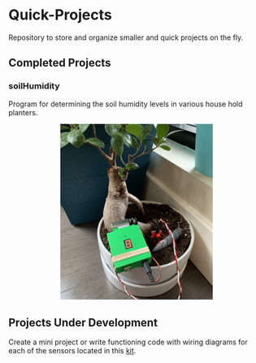 # Quick-Projects
Repository to store and organize smaller and quick projects on the fly.

## Completed Projects

### soilHumidity
Program for determining the soil humidity levels in various house hold planters.
<p align="center">
<img src="https://github.com/MarkSherstan/Quick-Projects/blob/master/soilHumidity/coverPhoto2.png" width="300">
</p>

## Projects Under Development
Create a mini project or write functioning code with wiring diagrams for each of the sensors located in this [kit](https://www.amazon.ca/gp/product/B01BY16552/ref=oh_aui_search_asin_title?ie=UTF8&psc=1).
